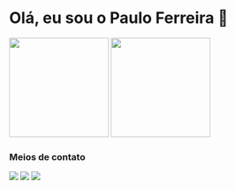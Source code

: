 # Olá, eu sou o Paulo Ferreira 🙂

<div>
    <img height="180em" src="https://github-readme-stats.vercel.app/api?username=phgferreira&show_icons=true&include_all_commits=true&theme=merko" />
    <img height="180em" src="https://github-readme-stats.vercel.app/api/top-langs/?username=phgferreira&include_all_commits=true&theme=merko" />
</div>

### Meios de contato
<div>
    <a href="https://www.linkedin.com/in/paulo-ferreira-922137125/"><img src="https://img.shields.io/badge/LinkedIn-0077B5?style=for-the-badge&logo=linkedin&logoColor=white"></a>
    <a href="mailto:phgferreira@outlook.com"><img src="https://img.shields.io/badge/Microsoft_Outlook-0078D4?style=for-the-badge&logo=microsoft-outlook&logoColor=white"></a>
    <a href="https://wa.me/5524999686938" ><img src="https://img.shields.io/badge/WhatsApp-25D366?style=for-the-badge&logo=whatsapp&logoColor=white"></a>
</div>
